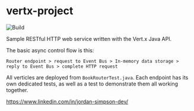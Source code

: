 # vertx-project
![Build](https://github.com/j0rdanit0/vertx-project/actions/workflows/build.yml/badge.svg)

Sample RESTful HTTP web service written with the Vert.x Java API.

The basic async control flow is this:

```Router endpoint > request to Event Bus > In-memory data storage > reply to Event Bus > complete HTTP request```

All verticles are deployed from `BookRouterTest.java`. Each endpoint has its own dedicated tests, as well as a test to demonstrate them all working together.

https://www.linkedin.com/in/jordan-simpson-dev/
